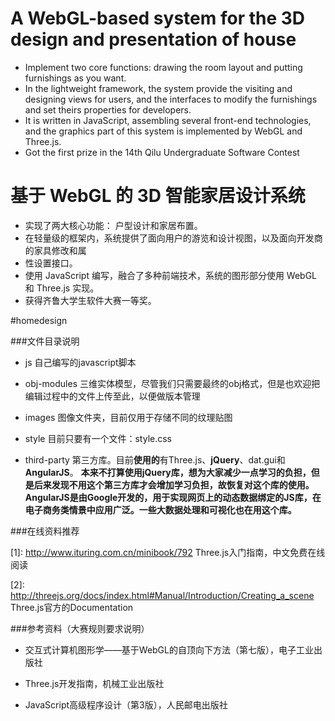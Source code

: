 # A WebGL-based system for the 3D design and presentation of house
*   Implement two core functions: drawing the room layout and putting furnishings as you want.
*   In the lightweight framework, the system provide the visiting and designing views for users, and the
interfaces to modify the furnishings and set theirs properties for developers.
*   It is written in JavaScript, assembling several front-end technologies, and the graphics part of this
system is implemented by WebGL and Three.js.
*   Got the first prize in the 14th Qilu Undergraduate Software Contest

# 基于 WebGL 的 3D 智能家居设计系统
*   实现了两大核心功能： 户型设计和家居布置。
*   在轻量级的框架内，系统提供了面向用户的游览和设计视图，以及面向开发商的家具修改和属
*   性设置接口。
*   使用 JavaScript 编写，融合了多种前端技术，系统的图形部分使用 WebGL 和 Three.js 实现。
*   获得齐鲁大学生软件大赛一等奖。









#homedesign

###文件目录说明
*   js
    自己编写的javascript脚本

*   obj-modules
    三维实体模型，尽管我们只需要最终的obj格式，但是也欢迎把编辑过程中的文件上传至此，以便做版本管理

*   images
    图像文件夹，目前仅用于存储不同的纹理贴图

*   style
    目前只要有一个文件：style.css

*   third-party
    第三方库。目前**使用的**有Three.js、**jQuery**、dat.gui和**AngularJS**。
    **本来不打算使用jQuery库，想为大家减少一点学习的负担，但是后来发现不用这个第三方库才会增加学习负担，故恢复对这个库的使用。**
    **AngularJS是由Google开发的，用于实现网页上的动态数据绑定的JS库，在电子商务类情景中应用广泛。一些大数据处理和可视化也在用这个库。**

###在线资料推荐

[1]: <http://www.ituring.com.cn/minibook/792> Three.js入门指南，中文免费在线阅读

[2]: <http://threejs.org/docs/index.html#Manual/Introduction/Creating_a_scene> Three.js官方的Documentation

###参考资料（大赛规则要求说明）

*   交互式计算机图形学——基于WebGL的自顶向下方法（第七版），电子工业出版社

*   Three.js开发指南，机械工业出版社

*   JavaScript高级程序设计（第3版），人民邮电出版社